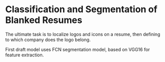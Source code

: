 # Classification and Segmentation of Blanked Resumes

The ultimate task is to localize logos and icons on a resume, then defining to which company does the logo belong.

First draft model uses FCN segmentation model, based on VGG16 for feature extraction.
